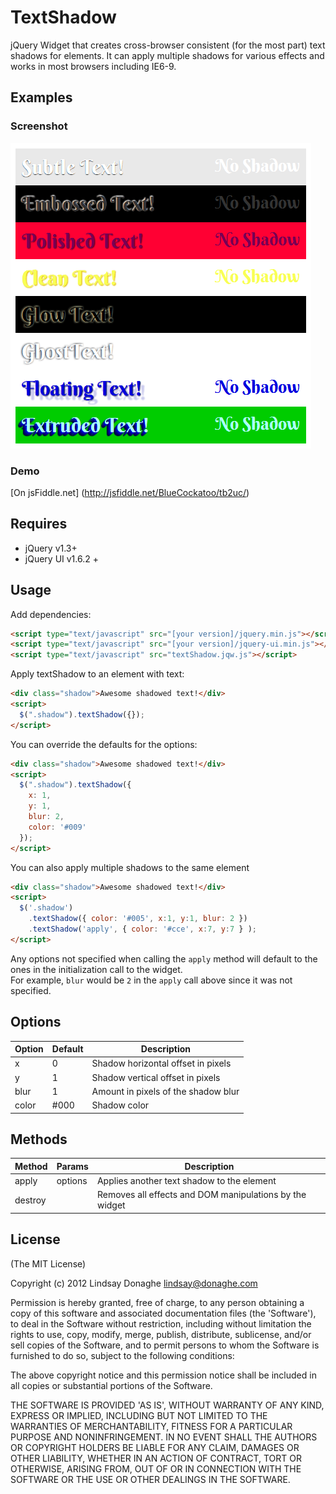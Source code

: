 # TextShadow

jQuery Widget that creates cross-browser consistent (for the most part) text shadows for elements.  It can apply multiple shadows for various effects and works in most browsers including IE6-9.

## Examples 
### Screenshot
![example shadows](https://github.com/LindsayD/TextShadow/blob/master/TextShadowWidget.png?raw=true "example shadows")
### Demo
[On jsFiddle.net] (http://jsfiddle.net/BlueCockatoo/tb2uc/)
## Requires

* jQuery v1.3+
* jQuery UI v1.6.2 +

## Usage

Add dependencies:

```html
<script type="text/javascript" src="[your version]/jquery.min.js"></script>
<script type="text/javascript" src="[your version]/jquery-ui.min.js"></script>
<script type="text/javascript" src="textShadow.jqw.js"></script>
```

Apply textShadow to an element with text:

```html
<div class="shadow">Awesome shadowed text!</div>
<script>
  $(".shadow").textShadow({});
</script>
```
    
You can override the defaults for the options:

```html
<div class="shadow">Awesome shadowed text!</div>
<script>
  $(".shadow").textShadow({
  	x: 1,
  	y: 1,
  	blur: 2,
  	color: '#009'
  });
</script>
```
You can also apply multiple shadows to the same element

```html
<div class="shadow">Awesome shadowed text!</div>
<script>
  $('.shadow')
    .textShadow({ color: '#005', x:1, y:1, blur: 2 })
    .textShadow('apply', { color: '#cce', x:7, y:7 } );
</script>
```

Any options not specified when calling the `apply` method will default to the ones in the initialization call to the widget.  
For example, `blur` would be `2` in the `apply` call above since it was not specified.

## Options

Option      | Default  | Description
------------|----------|------------------
x           | 0        | Shadow horizontal offset in pixels
y           | 1        | Shadow vertical offset in pixels
blur        | 1        | Amount in pixels of the shadow blur
color       | #000     | Shadow color

## Methods

Method      | Params   | Description
------------|----------|------------------
apply       | options  | Applies another text shadow to the element
destroy     |          | Removes all effects and DOM manipulations by the widget

## License

(The MIT License)

Copyright (c) 2012 Lindsay Donaghe <lindsay@donaghe.com>

Permission is hereby granted, free of charge, to any person obtaining a copy of this software and associated documentation files (the 'Software'), to deal in the Software without restriction, including without limitation the rights to use, copy, modify, merge, publish, distribute, sublicense, and/or sell copies of the Software, and to permit persons to whom the Software is furnished to do so, subject to the following conditions:

The above copyright notice and this permission notice shall be included in all copies or substantial portions of the Software.

THE SOFTWARE IS PROVIDED 'AS IS', WITHOUT WARRANTY OF ANY KIND, EXPRESS OR IMPLIED, INCLUDING BUT NOT LIMITED TO THE WARRANTIES OF MERCHANTABILITY, FITNESS FOR A PARTICULAR PURPOSE AND NONINFRINGEMENT. IN NO EVENT SHALL THE AUTHORS OR COPYRIGHT HOLDERS BE LIABLE FOR ANY CLAIM, DAMAGES OR OTHER LIABILITY, WHETHER IN AN ACTION OF CONTRACT, TORT OR OTHERWISE, ARISING FROM, OUT OF OR IN CONNECTION WITH THE SOFTWARE OR THE USE OR OTHER DEALINGS IN THE SOFTWARE.